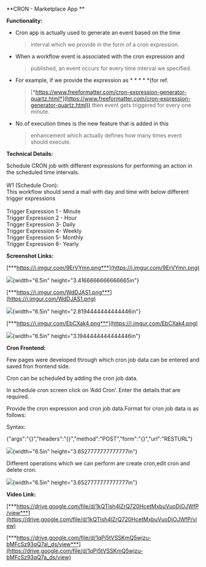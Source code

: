 **CRON - Marketplace App **

**Functionality:**

-   Cron app is actually used to generate an event based on the time
    > interval which we provide in the form of a cron expression.

-   When a workflow event is associated with the cron expression and
    > published, an event occurs for every time interval we specified.

-   For example, if we provide the expression as \* \* \* \* \*(for ref.
    > [*https://www.freeformatter.com/cron-expression-generator-quartz.html*](https://www.freeformatter.com/cron-expression-generator-quartz.html))
    > then event gets triggered for every one minute.

-   No.of execution times is the new feature that is added in this
    > enhancement which actually defines how many times event should
    > execute.

**Technical Details:**

Schedule CRON job with different expressions for performing an action in
the scheduled time intervals.\
\
W1 (Schedule Cron):\
This workflow should send a mail with day and time with below different
trigger expressions\
\
Trigger Expression 1 - Minute\
Trigger Expression 2 - Hour\
Trigger Expression 3- Daily\
Trigger Expression 4- Weekly\
Trigger Expression 5- Monthly\
Trigger Expression 6- Yearly

**Screenshot Links:**

[***https://i.imgur.com/9ErVYmn.png***](https://i.imgur.com/9ErVYmn.png)

![](media/image3.png){width="6.5in" height="3.4166666666666665in"}

[***https://i.imgur.com/WdDJAS1.png***](https://i.imgur.com/WdDJAS1.png)

![](media/image1.png){width="6.5in" height="2.8194444444444446in"}

[***https://i.imgur.com/EbCXak4.png***](https://i.imgur.com/EbCXak4.png)

![](media/image2.png){width="6.5in" height="3.1944444444444446in"}

**Cron Frontend:**

Few pages were developed through which cron job data can be entered and
saved fron frontend side.

Cron can be scheduled by adding the cron job data.

In schedule cron screen click on ‘Add Cron’. Enter the details that are
required.

Provide the cron expression and cron job data.Format for cron job data
is as follows:

Syntax:

{"args":"{}","headers":"{}","method":"POST","form":"{}","url":"RESTURL"}

![](media/image5.png){width="6.5in" height="3.6527777777777777in"}

Different operations which we can perform are create cron,edit cron and
delete cron.

![](media/image4.png){width="6.5in" height="3.6527777777777777in"}

**Video Link:**

[***https://drive.google.com/file/d/1kQTlsh4lZrQ720HcetMxbuVuoDjOJWfP/view***](https://drive.google.com/file/d/1kQTlsh4lZrQ720HcetMxbuVuoDjOJWfP/view)

[***https://drive.google.com/file/d/1qPj5tVSSKmQ5wjzu-bMFcSz93qQ7a\_ds/view***](https://drive.google.com/file/d/1qPj5tVSSKmQ5wjzu-bMFcSz93qQ7a_ds/view)
